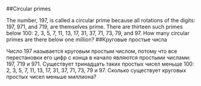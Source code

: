 ##Circular primes

The number, 197, is called a circular prime because all rotations of the digits: 197, 971, and 719, are themselves prime.
There are thirteen such primes below 100: 2, 3, 5, 7, 11, 13, 17, 31, 37, 71, 73, 79, and 97.
How many circular primes are there below one million?
##Круговые простые числа

Число 197 называется круговым простым числом, потому что все перестановки его цифр с конца в начало являются простыми числами: 197, 719 и 971.
Существует тринадцать таких простых чисел меньше 100: 2, 3, 5, 7, 11, 13, 17, 31, 37, 71, 73, 79 и 97.
Сколько существует круговых простых чисел меньше миллиона?
